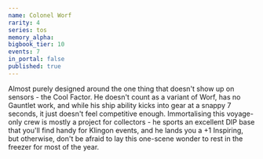 ```yaml
---
name: Colonel Worf
rarity: 4
series: tos
memory_alpha:
bigbook_tier: 10
events: 7
in_portal: false
published: true
---
```


Almost purely designed around the one thing that doesn't show up on sensors - the Cool Factor. He doesn't count as a variant of Worf, has no Gauntlet work, and while his ship ability kicks into gear at a snappy 7 seconds, it just doesn't feel competitive enough. Immortalising this voyage-only crew is mostly a project for collectors - he sports an excellent DIP base that you'll find handy for Klingon events, and he lands you a +1 Inspiring, but otherwise, don't be afraid to lay this one-scene wonder to rest in the freezer for most of the year.
